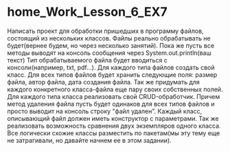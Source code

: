 # home_Work_Lesson_6_EX7


Написать проект для обработки пришедших в программу файлов, состоящий из нескольких классов.
	Файлы реально обрабатывать не будет(вернее будем, но через несколько занятий). Пока же пусть все методы выводят на консоль сообщения через System.out.println(ваш текст)
	Тип обрабатываемого файла будет вводиться с консоли(например, txt, pdf...).
	Для каждого типа файлов создать свой класс. Для всех типов файлов будет хранить следующие поля: размер файла, автор файла, дата создания файла.
	Так же придумать для каждого конкретного класса-файла еще пару своих собственных полей.
	Для каждого типа класса реализовать свой CRUD-обработчик. Причем метод удаления файла пусть будет одинаков для всех типов файлов и просто выводит на консоль строку "файл удален".
	Каждый класс, описывающий файл должен иметь конструктор с параметрами.
	Так же реализовать возможность сравнения двух экземпляров одного класса.
	Все логически схожие классы разместить по пакетам(мы эту тему еще не затрагивали, но давайте начнем ее в этом задании).
